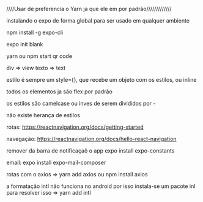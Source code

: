 ////Usar de preferencia o Yarn ja que ele em por padrão/////////////

instalando o expo de forma global para ser usado em qualquer ambiente

npm install -g expo-cli

expo init <nome>
blank

yarn ou npm start
qr code

div => view
texto => text

estilo é sempre um style={}, que recebe um objeto com os estilos, ou inline

todos os elementos ja são flex por padrão

os estilos são camelcase ou inves de serem divididos por -

não existe herança de estilos

rotas: https://reactnavigation.org/docs/getting-started

navegação: https://reactnavigation.org/docs/hello-react-navigation

remover da barra de notificaçaõ o app
expo install expo-constants

email: expo install expo-mail-composer

rotas com o axios => yarn add axios ou npm install axios

a formatação intl não funciona no android por isso instala-se um pacote inl para resolver isso => yarn add intl
